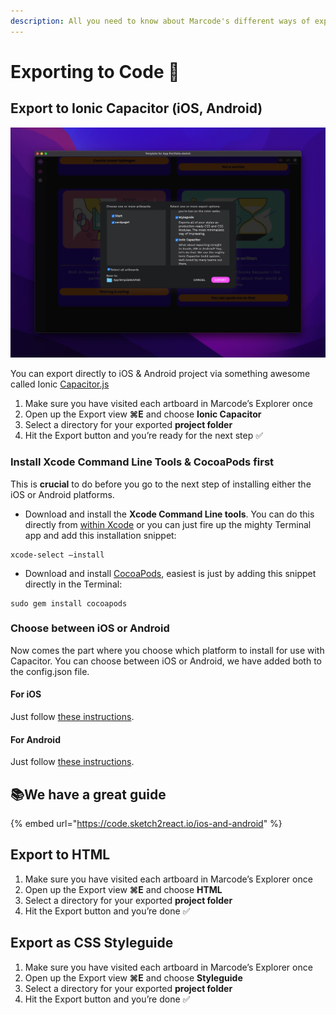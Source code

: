 ```yaml
---
description: All you need to know about Marcode's different ways of exporting to code.
---
```


# Exporting to Code 🚚

## Export to Ionic Capacitor (iOS, Android)

![Marcode has many code export options](../.gitbook/assets/marcode-export-view.jpg)

You can export directly to iOS & Android project via something awesome called Ionic [Capacitor.js](https://capacitorjs.com)

1. Make sure you have visited each artboard in Marcode’s Explorer once
2. Open up the Export view **⌘E** and choose **Ionic Capacitor**
3. Select a directory for your exported **project folder**
4. Hit the Export button and you’re ready for the next step ✅

### Install Xcode Command Line Tools & CocoaPods first

This is **crucial** to do before you go to the next step of installing either the iOS or Android platforms.

* Download and install the **Xcode Command Line tools**. You can do this directly from [within Xcode](https://capacitorjs.com/docs/v3/getting-started/environment-setup) or you can just fire up the mighty Terminal app and add this installation snippet:

```
xcode-select —install
```

* Download and install [CocoaPods](https://cocoapods.org), easiest is just by adding this snippet directly in the Terminal:

```
sudo gem install cocoapods
```

### Choose between iOS or Android

Now comes the part where you choose which platform to install for use with Capacitor. You can choose between iOS or Android, we have added both to the config.json file.&#x20;

#### **For iOS**

Just follow [these instructions](https://capacitorjs.com/docs/v3/ios#adding-the-ios-platform).

#### **For Android**

Just follow [these instructions](https://capacitorjs.com/docs/v3/android#adding-the-android-platform).

## 📚We have a great guide

{% embed url="https://code.sketch2react.io/ios-and-android" %}



## Export to HTML



1. Make sure you have visited each artboard in Marcode’s Explorer once
2. Open up the Export view **⌘E** and choose **HTML**
3. Select a directory for your exported **project folder**
4. Hit the Export button and you’re done ✅

## Export as CSS Styleguide

1. Make sure you have visited each artboard in Marcode’s Explorer once
2. Open up the Export view **⌘E** and choose **Styleguide**
3. Select a directory for your exported **project folder**
4. Hit the Export button and you’re done ✅
